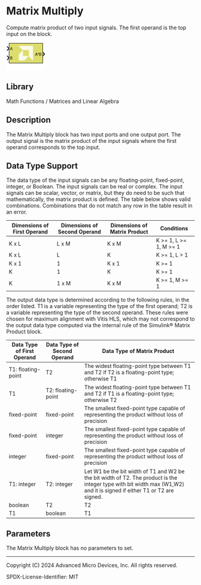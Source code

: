 # Matrix Multiply

Compute matrix product of two input signals. The first operand is the
top input on the block.

![](./Images/block.png)

## Library

Math Functions / Matrices and Linear Algebra

## Description

The Matrix Multiply block has two input ports and one output port. The
output signal is the matrix product of the input signals where the first
operand corresponds to the top input.

## Data Type Support

The data type of the input signals can be any floating-point,
fixed-point, integer, or Boolean. The input signals can be real or
complex. The input signals can be scalar, vector, or matrix, but they do
need to be such that mathematically, the matrix product is defined. The
table below shows valid combinations. Combinations that do not match any
row in the table result in an error.

| Dimensions of First Operand | Dimensions of Second Operand | Dimensions of Matrix Product | Conditions                |
|-----------------------------|------------------------------|------------------------------|---------------------------|
| K x L                       | L x M                        | K x M                        | K \>= 1, L \>= 1, M \>= 1 |
| K x L                       | L                            | K                            | K \>= 1, L \> 1           |
| K x 1                       | 1                            | K x 1                        | K \>= 1                   |
| K                           | 1                            | K                            | K \>= 1                   |
| K                           | 1 x M                        | K x M                        | K \>= 1, M \>= 1          |

The output data type is determined according to the following rules, in
the order listed. T1 is a variable representing the type of the first
operand; T2 is a variable representing the type of the second operand.
These rules were chosen for maximum alignment with Vitis HLS, which may
not correspond to the output data type computed via the internal rule of
the Simulink® Matrix Product block.

| Data Type of First Operand | Data Type of Second Operand | Data Type of Matrix Product                                                                                                                                             |
|----------------------------|-----------------------------|-------------------------------------------------------------------------------------------------------------------------------------------------------------------------|
| T1: floating-point         | T2                          | The widest floating-point type between T1 and T2 if T2 is a floating-point type; otherwise T1                                                                           |
| T1                         | T2: floating-point          | The widest floating-point type between T1 and T2 if T1 is a floating-point type; otherwise T2                                                                           |
| fixed-point                | fixed-point                 | The smallest fixed-point type capable of representing the product without loss of precision                                                                             |
| fixed-point                | integer                     | The smallest fixed-point type capable of representing the product without loss of precision                                                                             |
| integer                    | fixed-point                 | The smallest fixed-point type capable of representing the product without loss of precision                                                                             |
| T1: integer                | T2: integer                 | Let W1 be the bit width of T1 and W2 be the bit width of T2. The product is the integer type with bit width max (W1,W2) and it is signed if either T1 or T2 are signed. |
| boolean                    | T2                          | T2                                                                                                                                                                      |
| T1                         | boolean                     | T1                                                                                                                                                                      |


## Parameters

The Matrix Multiply block has no parameters to set.

--------------
Copyright (C) 2024 Advanced Micro Devices, Inc.
All rights reserved.

SPDX-License-Identifier: MIT
